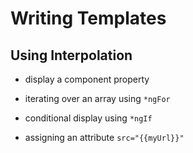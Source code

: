 # Writing Templates

## Using Interpolation

- display a component property
- iterating over an array using `*ngFor`
- conditional display using `*ngIf`

- assigning an attribute `src="{{myUrl}}"`

